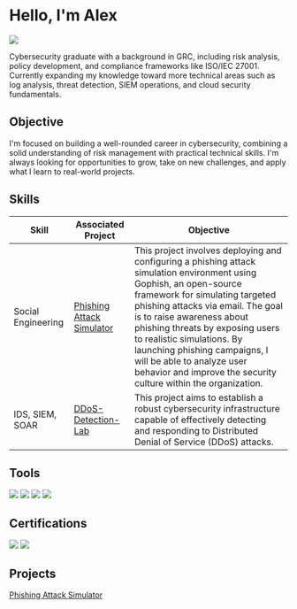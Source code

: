 # Hello, I'm Alex
<a href="https://www.linkedin.com/in/alexlo13/"><img src="https://img.shields.io/badge/-LinkedIn-0072b1?&style=for-the-badge&logo=linkedin&logoColor=white" /></a>

Cybersecurity graduate with a background in GRC, including risk analysis, policy development, and compliance frameworks like ISO/IEC 27001. Currently expanding my knowledge toward more technical areas such as log analysis, threat detection, SIEM operations, and cloud security fundamentals.

## Objective

I'm focused on building a well-rounded career in cybersecurity, combining a solid understanding of risk management with practical technical skills. I'm always looking for opportunities to grow, take on new challenges, and apply what I learn to real-world projects.

## Skills

| Skill                       | Associated Project         | Objective |
|-----------------------------|----------------------------|------------|
| Social Engineering          | <a href="https://github.com/Alex-LO-cyb/Phishing-Attack-Simulator">Phishing Attack Simulator</a> |This project involves deploying and configuring a phishing attack simulation environment using Gophish, an open-source framework for simulating targeted phishing attacks via email. The goal is to raise awareness about phishing threats by exposing users to realistic simulations. By launching phishing campaigns, I will be able to analyze user behavior and improve the security culture within the organization.
| IDS, SIEM, SOAR        | <a href="https://github.com/Alex-LO-cyb/DDoS-Detection-Lab">DDoS-Detection-Lab</a> | This project aims to establish a robust cybersecurity infrastructure capable of effectively detecting and responding to Distributed Denial of Service (DDoS) attacks.

## Tools
<div>
  <img src="https://img.shields.io/badge/Gophish-1D3557?style=for-the-badge&logo=gnometerminal&logoColor=auto" />
  <img src="https://img.shields.io/badge/Shuffle-SOAR_Automation-F57C00?style=for-the-badge&logo=shuffle&logoColor=white" />
  <img src="https://img.shields.io/badge/Suricata-Intrusion_Detection-CF2C1D?style=for-the-badge&logo=suricata&logoColor=white" />
  <img src="https://img.shields.io/badge/Splunk-SIEM_Platform-14833b?style=for-the-badge&logo=splunk&logoColor=white" />

</div>

## Certifications
<div>
  <img src="https://img.shields.io/badge/PECB%20ISO%2FIEC%2027001-Certified-red?style=for-the-badge&logo=bookstack&logoColor=white" />
  <img src="https://img.shields.io/badge/PECB%20ISO%2FIEC%2027005-Certified-blue?style=for-the-badge&logo=shield&logoColor=white" /> 
</div>

## Projects
<a href="https://github.com/Alex-LO-cyb/Phishing-Attack-Simulator">Phishing Attack Simulator</a>

